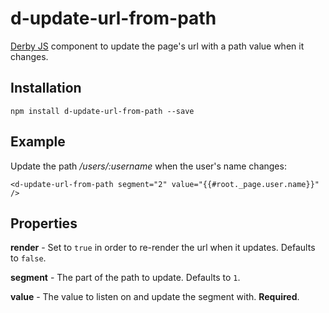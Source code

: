d-update-url-from-path
======================

[Derby JS](http://derbyjs.com) component to update the page's url with a path value when it changes.

Installation
------------

    npm install d-update-url-from-path --save

Example
-------

Update the path */users/:username* when the user's name changes:

    <d-update-url-from-path segment="2" value="{{#root._page.user.name}}" />

Properties
----------

**render** - Set to `true` in order to re-render the url when it updates. Defaults to `false`.

**segment** - The part of the path to update. Defaults to `1`.

**value** - The value to listen on and update the segment with. **Required**.
